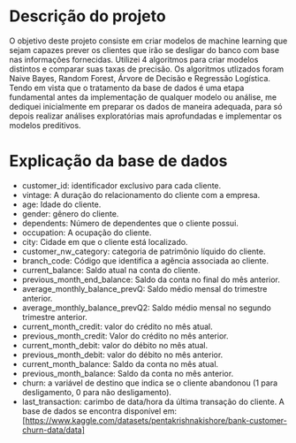 # Descrição do projeto
O objetivo deste projeto consiste em criar modelos de machine learning que sejam capazes prever os clientes que irão se desligar do banco com base nas informações fornecidas.
Utilizei 4 algoritmos para criar modelos distintos e comparar suas taxas de precisão. Os algoritmos utlizados foram Naive Bayes, Random Forest, Árvore de Decisão e Regressão Logística.
Tendo em vista que o tratamento da base de dados é uma etapa fundamental antes da implementação de qualquer modelo ou análise, me dediquei inicialmente em preparar os dados de maneira adequada, para só depois realizar análises exploratórias mais aprofundadas e implementar os modelos preditivos.
# Explicação da base de dados
  - customer_id: identificador exclusivo para cada cliente.
  - vintage: A duração do relacionamento do cliente com a empresa.
  - age: Idade do cliente.
  - gender: gênero do cliente.
  - dependents: Número de dependentes que o cliente possui.
  - occupation: A ocupação do cliente.
  - city: Cidade em que o cliente está localizado.
  - customer_nw_category: categoria de patrimônio líquido do cliente.
  - branch_code: Código que identifica a agência associada ao cliente.
  - current_balance: Saldo atual na conta do cliente.
  - previous_month_end_balance: Saldo da conta no final do mês anterior.
  - average_monthly_balance_prevQ: Saldo médio mensal do trimestre anterior.
  - average_monthly_balance_prevQ2: Saldo médio mensal no segundo trimestre anterior.
  - current_month_credit: valor do crédito no mês atual.
  - previous_month_credit: Valor do crédito no mês anterior.
  - current_month_debit: valor do débito no mês atual.
  - previous_month_debit: valor do débito no mês anterior.
  - current_month_balance: Saldo da conta no mês atual.
  - previous_month_balance: Saldo da conta no mês anterior.
  - churn: a variável de destino que indica se o cliente abandonou (1 para desligamento, 0 para não desligamento).
  - last_transaction: carimbo de data/hora da última transação do cliente.
A base de dados se encontra disponível em: [https://www.kaggle.com/datasets/pentakrishnakishore/bank-customer-churn-data/data]
